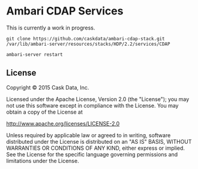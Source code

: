 # Ambari CDAP Services

This is currently a work in progress.

```
git clone https://github.com/caskdata/ambari-cdap-stack.git /var/lib/ambari-server/resources/stacks/HDP/2.2/services/CDAP

ambari-server restart

```

## License

   Copyright © 2015 Cask Data, Inc.

Licensed under the Apache License, Version 2.0 (the "License"); you may not use this
software except in compliance with the License. You may obtain a copy of the License at

http://www.apache.org/licenses/LICENSE-2.0

Unless required by applicable law or agreed to in writing, software distributed under the
License is distributed on an "AS IS" BASIS, WITHOUT WARRANTIES OR CONDITIONS OF ANY KIND,
either express or implied. See the License for the specific language governing permissions
and limitations under the License.
